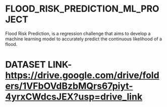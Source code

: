 # FLOOD_RISK_PREDICTION_ML_PROJECT
Flood Risk Prediction, is a regression challenge that aims to develop a machine learning model to accurately predict the continuous likelihood of a flood.
# DATASET LINK- https://drive.google.com/drive/folders/1VFbOVdBzbMQrs67piyt-4yrxCWdcsJEX?usp=drive_link
